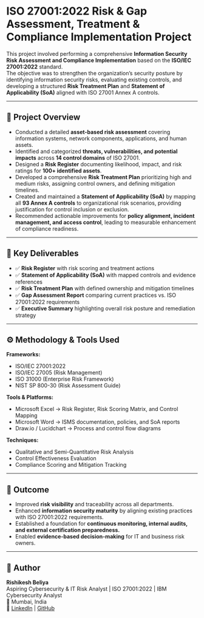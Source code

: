 # ISO 27001:2022 Risk & Gap Assessment, Treatment & Compliance Implementation Project

This project involved performing a comprehensive **Information Security Risk Assessment and Compliance Implementation** based on the **ISO/IEC 27001:2022** standard.  
The objective was to strengthen the organization’s security posture by identifying information security risks, evaluating existing controls, and developing a structured **Risk Treatment Plan** and **Statement of Applicability (SoA)** aligned with ISO 27001 Annex A controls.

---

## 🧩 Project Overview
- Conducted a detailed **asset-based risk assessment** covering information systems, network components, applications, and human assets.  
- Identified and categorized **threats, vulnerabilities, and potential impacts** across **14 control domains** of ISO 27001.  
- Designed a **Risk Register** documenting likelihood, impact, and risk ratings for **100+ identified assets**.  
- Developed a comprehensive **Risk Treatment Plan** prioritizing high and medium risks, assigning control owners, and defining mitigation timelines.  
- Created and maintained a **Statement of Applicability (SoA)** by mapping all **93 Annex A controls** to organizational risk scenarios, providing justification for control inclusion or exclusion.  
- Recommended actionable improvements for **policy alignment, incident management, and access control**, leading to measurable enhancement of compliance readiness.  

---

## 📄 Key Deliverables
- ✅ **Risk Register** with risk scoring and treatment actions  
- ✅ **Statement of Applicability (SoA)** with mapped controls and evidence references  
- ✅ **Risk Treatment Plan** with defined ownership and mitigation timelines  
- ✅ **Gap Assessment Report** comparing current practices vs. ISO 27001:2022 requirements  
- ✅ **Executive Summary** highlighting overall risk posture and remediation strategy  

---

## ⚙️ Methodology & Tools Used
**Frameworks:**  
- ISO/IEC 27001:2022  
- ISO/IEC 27005 (Risk Management)  
- ISO 31000 (Enterprise Risk Framework)  
- NIST SP 800-30 (Risk Assessment Guide)  

**Tools & Platforms:**  
- Microsoft Excel → Risk Register, Risk Scoring Matrix, and Control Mapping  
- Microsoft Word → ISMS documentation, policies, and SoA reports  
- Draw.io / Lucidchart → Process and control flow diagrams  

**Techniques:**  
- Qualitative and Semi-Quantitative Risk Analysis  
- Control Effectiveness Evaluation  
- Compliance Scoring and Mitigation Tracking  

---

## 🎯 Outcome
- Improved **risk visibility** and traceability across all departments.  
- Enhanced **information security maturity** by aligning existing practices with ISO 27001:2022 requirements.  
- Established a foundation for **continuous monitoring, internal audits, and external certification preparedness.**  
- Enabled **evidence-based decision-making** for IT and business risk owners.  

---

## 🧠 Author
**Rishikesh Beliya**  
Aspiring Cybersecurity & IT Risk Analyst | ISO 27001:2022 | IBM Cybersecurity Analyst  
📍 Mumbai, India  
🔗 [LinkedIn](https://linkedin.com/in/rishikeshbeliya) | [GitHub](https://github.com/rishikeshbeliya)
